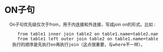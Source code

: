 # ON子句
&nbsp;&nbsp;&nbsp;&nbsp;On子句优先级仅次于from，用于内连接和外连接，写成join on的形式。比如 :
<pre>
     from table1 inner join table2 on table1.name=table2.name;
     from table1 left outer join table2 on table1.name=table2.name;
   执行的顺序是先执行on再执行join（这点很重要，与where不一样）。
</pre>
